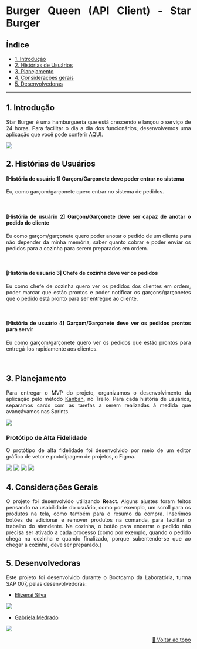 <div align="justify" id='topo'>

# Burger Queen (API Client) - Star Burger


## Índice

* [1. Introdução](#1-introdução)
* [2. Histórias de Usuários](#2-histórias-de-usuários)
* [3. Planejamento](#3-planejamento)
* [4. Considerações gerais](#4-considerações-gerais)
* [5. Desenvolvedoras](#6-desenvolvedoras)

***

## 1. Introdução

Star Burger é uma hamburgueria que está crescendo e lançou o serviço de 24 horas. Para facilitar o dia a dia dos funcionários, desenvolvemos uma aplicação que você pode conferir [AQUI](https://starburger.netlify.app/). 

<img src="public\burger.gif">

## 2. Histórias de Usuários

#### [História de usuário 1] Garçom/Garçonete deve poder entrar no sistema

Eu, como garçom/garçonete quero entrar no sistema de pedidos.

<br>

#### [História de usuário 2] Garçom/Garçonete deve ser capaz de anotar o pedido do cliente

Eu como garçom/garçonete quero poder anotar o pedido de um cliente para não
depender da minha memória, saber quanto cobrar e poder enviar os pedidos para a
cozinha para serem preparados em ordem.

<br>

#### [História de usuário 3] Chefe de cozinha deve ver os pedidos

Eu como chefe de cozinha quero ver os pedidos dos clientes em ordem, poder
marcar que estão prontos e poder notificar os garçons/garçonetes que o pedido
está pronto para ser entregue ao cliente.

<br>

#### [História de usuário 4] Garçom/Garçonete deve ver os pedidos prontos para servir

Eu como garçom/garçonete quero ver os pedidos que estão prontos para entregá-los
rapidamente aos clientes.

<br>

## 3. Planejamento

Para entregar o MVP do projeto, organizamos o desenvolvimento da aplicação pelo método [Kanban](https://pt.wikipedia.org/wiki/Kanban), no Trello. Para cada história de usuários, separamos cards com as tarefas a serem realizadas à medida que avançávamos nas Sprints.

<img src="public/trello.png">

<br>

### Protótipo de Alta Fidelidade

O protótipo de alta fidelidade foi desenvolvido por meio de um editor gráfico de vetor e prototipagem de projetos, o Figma. 

<img src="public/login.png">
<img src="public/cadastro.png">
<img src="public\saloon.png">
<img src="public\kitchen.png">

## 4. Considerações Gerais

O projeto foi desenvolvido utilizando **React**. Alguns ajustes foram feitos pensando na usabilidade do usuário, como por exemplo, um scroll para os produtos na tela, como também para o resumo da compra. Inserimos botões de adicionar e remover produtos na comanda, para facilitar o trabalho do atendente.
Na cozinha, o botão para encerrar o pedido não precisa ser ativado a cada processo (como por exemplo, quando o pedido chega na cozinha e quando finalizado, porque subentende-se que ao chegar a cozinha, deve ser preparado.)

## 5. Desenvolvedoras

Este projeto foi desenvolvido durante o Bootcamp da Laboratória, turma SAP 007, pelas desenvolvedoras:

- [Elizenai Silva](https://www.linkedin.com/in/elizenai/)

<img src="public\foto_Eli.jpg">


- [Gabriela Medrado](https://www.linkedin.com/in/gabrielamedrado/)

<img src="public\foto_Gabi.jpg">

<p align='right'><a href='#topo'>🚀 Voltar ao topo</a></p>